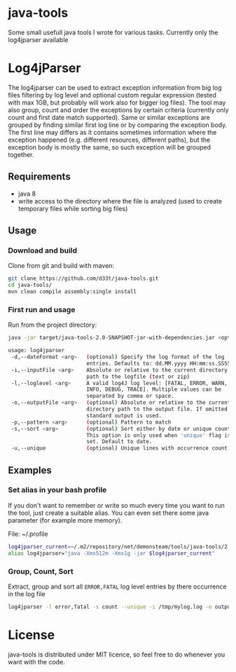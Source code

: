 # java-tools
Some small usefull java tools I wrote for various tasks.
Currently only the log4jparser available

# Log4jParser
The log4jparser can be used to extract exception information from big log files filtering by log level and optional custom regular expression (tested with max 1GB, but probably will work also for bigger log files). The tool may also group, count and order the exceptions by certain criteria (currently only count and first date match supported). Same or similar exceptions are grouped by finding similar first log line or by comparing the exception body. The first line may differs as it contains sometimes information where the exception happened (e.g. different resources, different paths), but the exception body is mostly the same, so such exception will be grouped together.

## Requirements
 - java 8
 - write access to the directory where the file is analyzed (used to create temporary files while sorting big files)

## Usage
### Download and build
Clone from git and build with maven:

```bash
git clone https://github.com/d33t/java-tools.git
cd java-tools/
mvn clean compile assembly:single install
```
### First run and usage
Run from the project directory:

```bash
java -jar target/java-tools-2.0-SNAPSHOT-jar-with-dependencies.jar <options>

usage: log4jparser
 -d,--dateFormat <arg>   (optional) Specify the log format of the log
                         entries. Defaults to: dd.MM.yyyy HH:mm:ss.SSSS
 -i,--inputFile <arg>    Absolute or relative to the current directory
                         path to the logfile (text or zip)
 -l,--loglevel <arg>     A valid log4J log level: [FATAL, ERROR, WARN,
                         INFO, DEBUG, TRACE]. Multiple values can be
                         separated by comma or space.
 -o,--outputFile <arg>   (optional) Absolute or relative to the current
                         directory path to the output file. If omitted the
                         standard output is used.
 -p,--pattern <arg>      (optional) Pattern to match
 -s,--sort <arg>         (optional) Sort either by date or unique count.
                         This option is only used when 'unique' flag is
                         set. Default to date.
 -u,--unique             (optional) Unique lines with occurrence count
 ```
 
## Examples
### Set alias in your bash profile
If you don't want to remember or write so much every time you want to run the tool, just create a suitable alias. You can even set there some java parameter (for example more memory).

File: ~/.profile

```bash
log4jparser_current=~/.m2/repository/net/demonsteam/tools/java-tools/2.0-SNAPSHOT/java-tools-2.0-SNAPSHOT-jar-with-dependencies.jar
alias log4jparser="java -Xms512m -Xmx1g -jar $log4jparser_current"
```

### Group, Count, Sort
Extract, group and sort all `ERROR,FATAL` log level entries by there occurrence in the log file

```bash
log4jparser -l error,fatal -s count --unique -i /tmp/mylog.log -o output.log
```

# License
java-tools is distributed under MIT licence, so feel free to do whenever you want with the code.